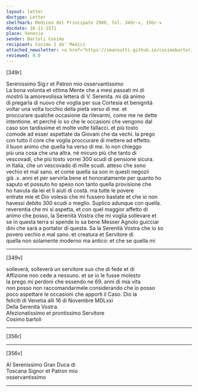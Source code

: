 ```yaml
---
layout: letter
doctype: Letter
shelfmark: Mediceo del Principato 2980, fol. 349r-v, 356r-v
docdate: 16-11-1571
place: Venezia
sender: Bartoli Cosimo
recipient: Cosimo I de' Medici
attached_newsletter: <a href="https://smansutti.github.io/cosimobartoli/texts/3081_052/">3081_052</a>
reviewed: 0.0
---
```


[349r]  
  
  
Serenissimo Sig:r et Patron mio osservantissimo  
La bona volonta et ottima Mente che a mesi passati mi di  
mostrò la amorevolissa lettera di V. Serenita. mi dà animo  
di pregarla di nuovo che voglia per sua Cortesia et benignità  
voltar una volta locchio della pietà verso di me. et  
proccurare qualche occasione da rilevarmi, come me ne dette  
intentione. et perché io so che le occasioni che vengono dal  
caso son tardissime et molte volte fallacci. et più tosto  
comode ad esser aspettate da Giovani che da vechi. la prego  
con tutto il core che voglia proccurare di mettere ad effetto.  
il buon animo che quella ha verso di me. Io non chieggo  
più una cosa che una altra. né micuro più che tanto di  
vescovadi, che più tosto vorrei 300 scudi di pensione sicura.  
in Italia, che un vescovado di mille scudi. atteso che sono  
vechio et mal sano. et come quella sa son in questi negozii  
già .x. anni et per servirla bene et honoratamente per quanto ho  
saputo et possuto ho speso non tanto quella provisione che  
ho havuta da lei et li aiuti di costà. ma tutte le povere  
entrate mie et Dio volessi che mi fussero bastate et che io non  
havessi debito 300 scudi o meglio. Suplico adunque con quella.  
reverentia che mi si aspetta, et con quel maggior affetto di  
animo che posso, la Serenità Vostra che mi voglia sollevare et  
se in questa terra si spende lo sa bene Messer Agnolo guicciar  
dini che sarà a portator di questa. Sa la Serenità Vostra che io so  
povero vechio e mal sano. et creatura et Servitore di  
quella non solamente moderno ma antico: et che se quella mi  
  
---  

[349v]  
  
  
solleverà, solleverà un servitore suo che di fede et di  
Affizione non cede a nessuno. et se io le fusse molesto  
la prego mi perdoni che essendo ne 69. anni di mia vita  
non posso non raccomandarmele considerando che io posso  
poco aspettare le occasioni che apporti il Caso. Dio la  
feliciti di Venetia alli 16 di Novembre MDLxxi  
Della Serenità Vostra.  
Afezionatissimo et prontissimo Servitore  
Cosimo bartoli  
  
---  

[356r]  
  
  
  
---  

[356v]  
  
  
Al Serenissimo Gran Duca di  
Toscana Signor et Patron mio  
osservantissimo  
  
---  

